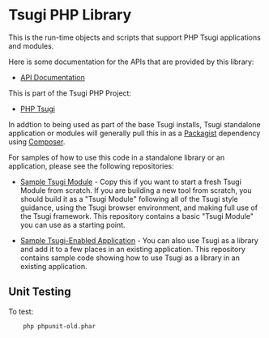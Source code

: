 
Tsugi PHP Library
=================

This is the run-time objects and scripts that support PHP Tsugi applications and modules.  

Here is some documentation for the APIs that are provided by this library:

* [API Documentation](http://do1.dr-chuck.com/tsugi/phpdoc/)

This is part of the Tsugi PHP Project:

* [PHP Tsugi](https://github.com/csev/tsugi)

In addtion to being used as part of the base Tsugi installs, Tsugi standalone
application or modules will generally pull this in as a 
[Packagist](https://packagist.org/packages/tsugi/lib) dependency
using [Composer](http://getcomposer.org/).  

For samples of how to use this code in a standalone library or an application, 
please see the following repositories:

* [Sample Tsugi Module](https://github.com/csev/tsugi-php-module) - Copy
this if you want to start a fresh Tsugi Module from scratch.  If you are building
a new tool from scratch, you should build it as a "Tsugi Module" following all
of the Tsugi style guidance, using the Tsugi browser environment, and making
full use of the Tsugi framework. This repository contains a basic
"Tsugi Module" you can use as a starting point.

* [Sample Tsugi-Enabled Application](https://github.com/csev/tsugi-php-standalone) - You
can also use Tsugi as a library and  add it to a few places in an existing application.
This repository contains sample code showing how to use Tsugi as a library in an existing
application.

Unit Testing
------------

To test:

        php phpunit-old.phar 

